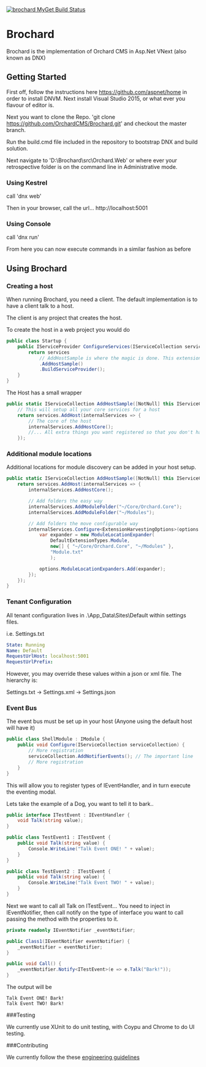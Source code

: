 [![brochard MyGet Build Status](https://www.myget.org/BuildSource/Badge/brochard?identifier=098718e3-f53d-4bcd-b29e-cb9da86823c0)](https://www.myget.org/)

# Brochard

Brochard is the implementation of Orchard CMS in Asp.Net VNext (also known as DNX)

## Getting Started

First off, follow the instructions here https://github.com/aspnet/home in order to install DNVM. Next install Visual Studio 2015, or what ever you flavour of editor is.

Next you want to clone the Repo. 'git clone https://github.com/OrchardCMS/Brochard.git' and checkout the master branch.

Run the build.cmd file included in the repository to bootstrap DNX and build solution.

Next navigate to 'D:\Brochard\src\Orchard.Web' or where ever your retrospective folder is on the command line in Administrative mode.

### Using Kestrel

call 'dnx web'

Then in your browser, call the url... http://localhost:5001

### Using Console

call 'dnx run'

From here you can now execute commands in a similar fashion as before

## Using Brochard

### Creating a host

When running Brochard, you need a client. The default implementation is to have a client talk to a host.

The client is any project that creates the host.

To create the host in a web project you would do

```c#
public class Startup {
    public IServiceProvider ConfigureServices(IServiceCollection services) {
        return services
            // AddHostSample is where the magic is done. This extension method lives in the Host (Orchard.Hosting.Web)
            .AddHostSample()
            .BuildServiceProvider();
    }
}
```

The Host has a small wrapper


```c#
public static IServiceCollection AddHostSample([NotNull] this IServiceCollection services) {
    // This will setup all your core services for a host
    return services.AddHost(internalServices => {
        // The core of the host
        internalServices.AddHostCore();
        //... All extra things you want registered so that you don't have to touch the core host.
    });
```

### Additional module locations

Additional locations for module discovery can be added in your host setup.

```c#
public static IServiceCollection AddHostSample([NotNull] this IServiceCollection services) {
    return services.AddHost(internalServices => {
        internalServices.AddHostCore();

        // Add folders the easy way
        internalServices.AddModuleFolder("~/Core/Orchard.Core");
        internalServices.AddModuleFolder("~/Modules");

        // Add folders the move configurable way
        internalServices.Configure<ExtensionHarvestingOptions>(options => {
            var expander = new ModuleLocationExpander(
                DefaultExtensionTypes.Module,
                new[] { "~/Core/Orchard.Core", "~/Modules" },
                "Module.txt"
                );

            options.ModuleLocationExpanders.Add(expander);
        });
    });
}
```

### Tenant Configuration

All tenant configuration lives in .\App_Data\Sites\Default within settings files.

i.e. Settings.txt
```yaml
State: Running
Name: Default
RequestUrlHost: localhost:5001
RequestUrlPrefix:
```

However, you may override these values within a json or xml file. The hierarchy is:

Settings.txt
  -> Settings.xml
     -> Settings.json

### Event Bus

The event bus must be set up in your host (Anyone using the default host will have it)

```c#
public class ShellModule : IModule {
    public void Configure(IServiceCollection serviceCollection) {
        // More registration
        serviceCollection.AddNotifierEvents(); // The important line
        // More registration
    }
}
```

This will allow you to register types of IEventHandler, and in turn execute the eventing modal.

Lets take the example of a Dog, you want to tell it to bark..

```c#
public interface ITestEvent : IEventHandler {
    void Talk(string value);
}

public class TestEvent1 : ITestEvent {
    public void Talk(string value) {
        Console.WriteLine("Talk Event ONE! " + value);
    }
}

public class TestEvent2 : ITestEvent {
    public void Talk(string value) {
        Console.WriteLine("Talk Event TWO! " + value);
    }
}
```

Next we want to call all Talk on ITestEvent... You need to inject in IEventNotifier,
then call notify on the type of interface you want to call passing the method
with the properties to it.

```c#
private readonly IEventNotifier _eventNotifier;

public Class1(IEventNotifier eventNotifier) {
    _eventNotifier = eventNotifier;
}

public void Call() {
    _eventNotifier.Notify<ITestEvent>(e => e.Talk("Bark!"));
}
```

The output will be
```
Talk Event ONE! Bark!
Talk Event TWO! Bark!
```

###Testing

We currently use XUnit to do unit testing, with Coypu and Chrome to do UI testing.

###Contributing

We currently follow the these [engineering guidelines](https://github.com/OrchardCMS/Brochard/wiki/Engineering-Guidelines)
